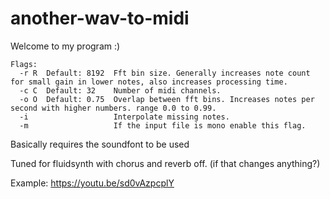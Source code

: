 # another-wav-to-midi

Welcome to my program :)
```
Flags: 
  -r R  Default: 8192  Fft bin size. Generally increases note count for small gain in lower notes, also increases processing time.
  -c C  Default: 32    Number of midi channels.
  -o O  Default: 0.75  Overlap between fft bins. Increases notes per second with higher numbers. range 0.0 to 0.99.
  -i                   Interpolate missing notes.
  -m                   If the input file is mono enable this flag.
```
Basically requires the soundfont to be used

Tuned for fluidsynth with chorus and reverb off. (if that changes anything?)
 
Example: https://youtu.be/sd0vAzpcplY
